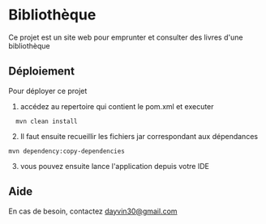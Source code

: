 
# Bibliothèque

Ce projet est un site web pour emprunter et consulter des livres d'une bibliothèque


## Déploiement

Pour déployer ce projet
1) accédez au repertoire qui contient le pom.xml et executer

```
  mvn clean install
```

2) Il faut ensuite recueillir les fichiers jar correspondant aux dépendances

```
mvn dependency:copy-dependencies
```

3) vous pouvez ensuite lance l'application depuis votre IDE

## Aide

En cas de besoin, contactez dayvin30@gmail.com

